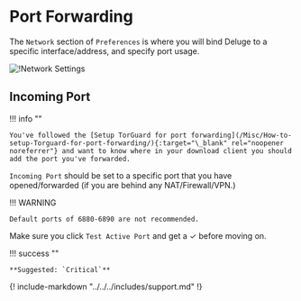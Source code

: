 # Port Forwarding

The `Network` section of `Preferences` is where you will bind Deluge to a specific interface/address, and specify port usage.

![!Network Settings](images/Deluge-port-forwarding.png)

## Incoming Port

!!! info ""

    You've followed the [Setup TorGuard for port forwarding](/Misc/How-to-setup-Torguard-for-port-forwarding/){:target="\_blank" rel="noopener noreferrer"} and want to know where in your download client you should add the port you've forwarded.

`Incoming Port` should be set to a specific port that you have opened/forwarded (if you are behind any NAT/Firewall/VPN.)

!!! WARNING

    Default ports of 6880-6890 are not recommended.

Make sure you click `Test Active Port` and get a ✓ before moving on.

!!! success ""

    **Suggested: `Critical`**

{! include-markdown "../../../includes/support.md" !}
